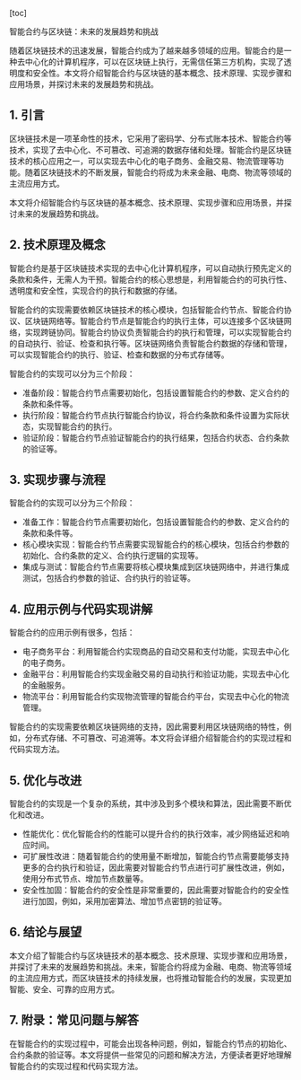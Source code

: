 
[toc]                    
                
                
智能合约与区块链：未来的发展趋势和挑战

随着区块链技术的迅速发展，智能合约成为了越来越多领域的应用。智能合约是一种去中心化的计算机程序，可以在区块链上执行，无需信任第三方机构，实现了透明度和安全性。本文将介绍智能合约与区块链的基本概念、技术原理、实现步骤和应用场景，并探讨未来的发展趋势和挑战。

## 1. 引言

区块链技术是一项革命性的技术，它采用了密码学、分布式账本技术、智能合约等技术，实现了去中心化、不可篡改、可追溯的数据存储和处理。智能合约是区块链技术的核心应用之一，可以实现去中心化的电子商务、金融交易、物流管理等功能。随着区块链技术的不断发展，智能合约将成为未来金融、电商、物流等领域的主流应用方式。

本文将介绍智能合约与区块链的基本概念、技术原理、实现步骤和应用场景，并探讨未来的发展趋势和挑战。

## 2. 技术原理及概念

智能合约是基于区块链技术实现的去中心化计算机程序，可以自动执行预先定义的条款和条件，无需人为干预。智能合约的核心思想是，利用智能合约的可执行性、透明度和安全性，实现合约的执行和数据的存储。

智能合约的实现需要依赖区块链技术的核心模块，包括智能合约节点、智能合约协议、区块链网络等。智能合约节点是智能合约的执行主体，可以连接多个区块链网络，实现跨链协同。智能合约协议负责智能合约的执行和管理，可以实现智能合约的自动执行、验证、检查和执行等。区块链网络负责智能合约数据的存储和管理，可以实现智能合约的执行、验证、检查和数据的分布式存储等。

智能合约的实现可以分为三个阶段：

- 准备阶段：智能合约节点需要初始化，包括设置智能合约的参数、定义合约的条款和条件等。
- 执行阶段：智能合约节点执行智能合约协议，将合约条款和条件设置为实际状态，实现智能合约的执行。
- 验证阶段：智能合约节点验证智能合约的执行结果，包括合约状态、合约条款的验证等。

## 3. 实现步骤与流程

智能合约的实现可以分为三个阶段：

- 准备工作：智能合约节点需要初始化，包括设置智能合约的参数、定义合约的条款和条件等。
- 核心模块实现：智能合约节点需要实现智能合约的核心模块，包括合约参数的初始化、合约条款的定义、合约执行逻辑的实现等。
- 集成与测试：智能合约节点需要将核心模块集成到区块链网络中，并进行集成测试，包括合约参数的验证、合约执行的验证等。

## 4. 应用示例与代码实现讲解

智能合约的应用示例有很多，包括：

- 电子商务平台：利用智能合约实现商品的自动交易和支付功能，实现去中心化的电子商务。
- 金融平台：利用智能合约实现金融交易的自动执行和验证功能，实现去中心化的金融服务。
- 物流平台：利用智能合约实现物流管理的智能合约平台，实现去中心化的物流管理。

智能合约的实现需要依赖区块链网络的支持，因此需要利用区块链网络的特性，例如，分布式存储、不可篡改、可追溯等。本文将会详细介绍智能合约的实现过程和代码实现方法。

## 5. 优化与改进

智能合约的实现是一个复杂的系统，其中涉及到多个模块和算法，因此需要不断优化和改进。

- 性能优化：优化智能合约的性能可以提升合约的执行效率，减少网络延迟和响应时间。
- 可扩展性改进：随着智能合约的使用量不断增加，智能合约节点需要能够支持更多的合约执行和验证，因此需要对智能合约节点进行可扩展性改进，例如，使用分布式节点、增加节点数量等。
- 安全性加固：智能合约的安全性是非常重要的，因此需要对智能合约的安全性进行加固，例如，采用加密算法、增加节点密钥的验证等。

## 6. 结论与展望

本文介绍了智能合约与区块链技术的基本概念、技术原理、实现步骤和应用场景，并探讨了未来的发展趋势和挑战。未来，智能合约将成为金融、电商、物流等领域的主流应用方式，而区块链技术的持续发展，也将推动智能合约的发展，实现更加智能、安全、可靠的应用方式。

## 7. 附录：常见问题与解答

在智能合约的实现过程中，可能会出现各种问题，例如，智能合约节点的初始化、合约条款的验证等。本文将提供一些常见的问题和解决方法，方便读者更好地理解智能合约的实现过程和代码实现方法。

